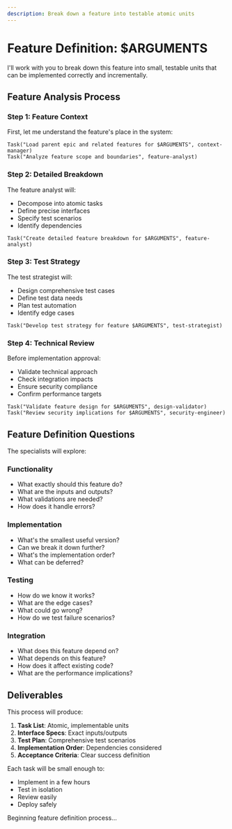 ```yaml
---
description: Break down a feature into testable atomic units
---
```


# Feature Definition: $ARGUMENTS

I'll work with you to break down this feature into small, testable units that can be implemented correctly and incrementally.

## Feature Analysis Process

### Step 1: Feature Context
First, let me understand the feature's place in the system:

```
Task("Load parent epic and related features for $ARGUMENTS", context-manager)
Task("Analyze feature scope and boundaries", feature-analyst)
```

### Step 2: Detailed Breakdown
The feature analyst will:
- Decompose into atomic tasks
- Define precise interfaces
- Specify test scenarios
- Identify dependencies

```
Task("Create detailed feature breakdown for $ARGUMENTS", feature-analyst)
```

### Step 3: Test Strategy
The test strategist will:
- Design comprehensive test cases
- Define test data needs
- Plan test automation
- Identify edge cases

```
Task("Develop test strategy for feature $ARGUMENTS", test-strategist)
```

### Step 4: Technical Review
Before implementation approval:
- Validate technical approach
- Check integration impacts
- Ensure security compliance
- Confirm performance targets

```
Task("Validate feature design for $ARGUMENTS", design-validator)
Task("Review security implications for $ARGUMENTS", security-engineer)
```

## Feature Definition Questions

The specialists will explore:

### Functionality
- What exactly should this feature do?
- What are the inputs and outputs?
- What validations are needed?
- How does it handle errors?

### Implementation
- What's the smallest useful version?
- Can we break it down further?
- What's the implementation order?
- What can be deferred?

### Testing
- How do we know it works?
- What are the edge cases?
- What could go wrong?
- How do we test failure scenarios?

### Integration
- What does this feature depend on?
- What depends on this feature?
- How does it affect existing code?
- What are the performance implications?

## Deliverables

This process will produce:

1. **Task List**: Atomic, implementable units
2. **Interface Specs**: Exact inputs/outputs
3. **Test Plan**: Comprehensive test scenarios
4. **Implementation Order**: Dependencies considered
5. **Acceptance Criteria**: Clear success definition

Each task will be small enough to:
- Implement in a few hours
- Test in isolation
- Review easily
- Deploy safely

Beginning feature definition process...